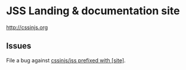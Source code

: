 # JSS Landing & documentation site

http://cssinjs.org

## Issues

File a bug against [cssinjs/jss prefixed with \[site\]](https://github.com/cssinjs/jss/issues/new?title=[site]%20).
